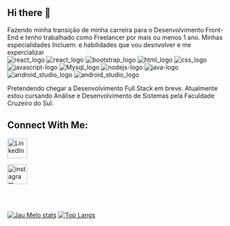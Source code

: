 ## Hi there 👋
Fazendo minha transição de minha carreira para o Desenvolvimento Front-End e tenho trabalhado como Freelancer por mais ou menos 1 ano. Minhas especialidades Incluem: e habilidades que vou desnvolver e me expercializar<br>
<img src="https://img.shields.io/badge/React-20232A?style=for-the-badge&logo=react&logoColor=61DAFB" alt="react_logo"/>
<img src="https://img.shields.io/badge/Angular-DD0031?style=for-the-badge&logo=angular&logoColor=white" alt="react_logo"/>
<img src="https://img.shields.io/badge/Bootstrap-563D7C?style=for-the-badge&logo=bootstrap&logoColor=white" alt="bootstrap_logo"/>
<img src="https://img.shields.io/badge/HTML-239120?style=for-the-badge&logo=html5&logoColor=white" alt="html_logo"/>
<img src="https://img.shields.io/badge/CSS3-1572B6?style=for-the-badge&logo=css3&logoColor=white" alt="css_logo"/>
<img src="https://img.shields.io/badge/JavaScript-323330?style=for-the-badge&logo=javascript&logoColor=F7DF1E" alt="javascript-logo"/>
<img src="https://img.shields.io/badge/MySQL-00000F?style=for-the-badge&logo=mysql&logoColor=white" alt="Mysql_logo"/>
<img src="https://img.shields.io/badge/Node.js-43853D?style=for-the-badge&logo=node.js&logoColor=white" alt="nodejs-logo"/>
<img src="https://img.shields.io/badge/Java-ED8B00?style=for-the-badge&logo=openjdk&logoColor=whit" alt="java-logo"/>
<img src="https://img.shields.io/badge/Spring-6DB33F?style=for-the-badge&logo=spring&logoColor=white" alt="android_studio_logo"/>
<img src="https://img.shields.io/badge/Android_Studio-3DDC84?style=for-the-badge&logo=android-studio&logoColor=white" alt="android_studio_logo"/> <br>

Pretendendo chegar a Desenvolvimento Full Stack em breve. Atualmente estou cursando Análise e Desenvolvimento de Sistemas pela Faculdade Cruzeiro do Sul.<br/>
## Connect With Me:
<p>
  <a href="https://www.linkedin.com/in/jadsondemelo/"target="_blank"/>
    <img aling="left" alt="LinkedIn" width="45px" src="https://www.citypng.com/public/uploads/preview/hd-vector-flat-linkedin-in-round-icon-png-701751695046390m4phkuuiqm.png">
  </a>
</p>
<p>
  <a href="https://www.instagram.com/jaudemelo"target="_blank"/>
    <img aling="right" alt="instagram" width="45px" src="https://i.pinimg.com/736x/24/37/73/2437730f7e3a5705e205e67fa2cd1020.jpg">
  </a>
</p>
<br/>
<br/>




[![Jau Melo stats](https://github-readme-stats.vercel.app/api?username=jau-dev)](https://github.com/anuraghazra/github-readme-stats)
[![Top Langs](https://github-readme-stats.vercel.app/api/top-langs/?username=jau-dev)](https://github.com/anuraghazra/github-readme-stats)
